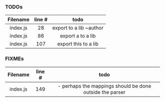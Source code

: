 ### TODOs
| Filename | line # | todo
|:--------:|:------:|:------:
| index.js | 28 | export to a lib ~author
| index.js | 86 | export a to a lib
| index.js | 107 | export this to a lib

### FIXMEs
| Filename | line # | todo
|:--------:|:------:|:------:
| index.js | 149 | - perhaps the mappings should be done outside the parser
